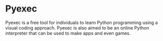 # Pyexec
Pyexec is a free tool for individuals to learn Python programming using a visual coding approach. Pyexec is also aimed to be an online Python interpreter that can be used to make apps and even games.
